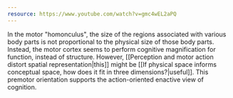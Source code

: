 ```yaml
---
resource: https://www.youtube.com/watch?v=gmc4wEL2aPQ
---
```


In the motor "homonculus", the size of the regions associated with various body parts is not proportional to the physical size of those body parts. Instead, the motor cortex seems to perform cognitive magnification for function, instead of structure. However, [[Perception and motor action distort spatial representation|this]] might be [[If physical space informs conceptual space, how does it fit in three dimensions?|useful]]. This premotor orientation supports the action-oriented enactive view of cognition.